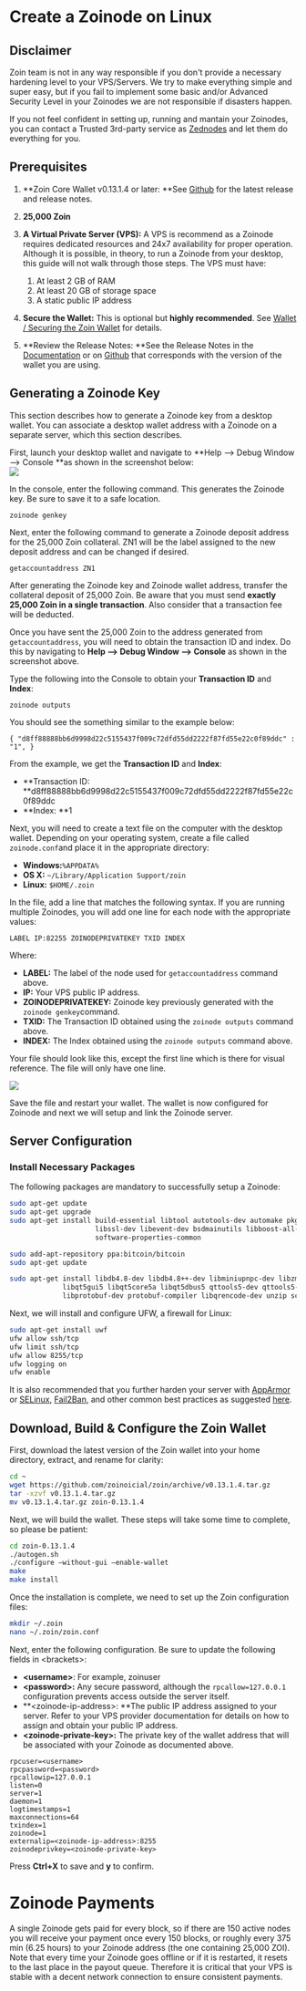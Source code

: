 # Create a Zoinode on Linux

## Disclaimer

Zoin team is not in any way responsible if you don't provide a necessary hardening level to your VPS/Servers. We try to make everything simple and super easy, but if you fail to implement some basic and/or Advanced Security Level in your Zoinodes we are not responsible if disasters happen.

If you not feel confident in setting up, running and mantain your Zoinodes, you can contact a Trusted 3rd-party service as [Zednodes](http://zednode.com/) and let them do everything for you.

## Prerequisites

1. **Zoin Core Wallet v0.13.1.4 or later: **See [Github](https://github.com/zoinofficial/zoin/releases) for the latest release and release notes.

2. **25,000 Zoin**

3. **A Virtual Private Server \(VPS\):** A VPS is recommend as a Zoinode requires dedicated resources and 24x7 availability for proper operation.  Although it is possible, in theory, to run a Zoinode from your desktop, this guide will not walk through those steps.  The VPS must have:  
   1. At least 2 GB of RAM  
   2. At least 20 GB of storage space  
   3. A static public IP address

4. **Secure the Wallet:** This is optional but **highly recommended**.  See [Wallet / Securing the Zoin Wallet](/wallet/securing-the-wallet.md) for details.

5. **Review the Release Notes: **See the Release Notes in the [Documentation](/introduction/release-notes.md) or on [Github](https://github.com/zoinofficial/zoin/releases) that corresponds with the version of the wallet you are using.

## Generating a Zoinode Key

This section describes how to generate a Zoinode key from a desktop wallet.  You can associate a desktop wallet address with a Zoinode on a separate server, which this section describes.

First, launch your desktop wallet and navigate to **Help --&gt; Debug Window --&gt; Console **as shown in the screenshot below:  
![](/assets/wallet-console.png)

In the console, enter the following command.  This generates the Zoinode key.  Be sure to save it to a safe location.

```
zoinode genkey
```

Next, enter the following command to generate a Zoinode deposit address for the 25,000 Zoin collateral.  ZN1 will be the label assigned to the new deposit address and can be changed if desired.

```
getaccountaddress ZN1
```

After generating the Zoinode key and Zoinode wallet address, transfer the collateral deposit of 25,000 Zoin.  Be aware that you must send **exactly 25,000 Zoin in a single transaction**.  Also consider that a transaction fee will be deducted.

Once you have sent the 25,000 Zoin to the address generated from `getaccountaddress`, you will need to obtain the transaction ID and index.  Do this by navigating to **Help --&gt; Debug Window --&gt; Console** as shown in the screenshot above.

Type the following into the Console to obtain your **Transaction ID** and **Index**:

```
zoinode outputs
```

You should see the something similar to the example below:

```
{ "d8ff88888bb6d9998d22c5155437f009c72dfd55dd2222f87fd55e22c0f89ddc" : "1", }
```

From the example, we get the **Transaction ID** and **Index**:

* **Transaction ID: **d8ff88888bb6d9998d22c5155437f009c72dfd55dd2222f87fd55e22c0f89ddc
* **Index: **1

Next, you will need to create a text file on the computer with the desktop wallet.  Depending on your operating system, create a file called `zoinode.conf`and place it in the appropriate directory:

* **Windows:**`%APPDATA%`
* **OS X:** `~/Library/Application Support/zoin`
* **Linux:** `$HOME/.zoin`

In the file, add a line that matches the following syntax.  If you are running multiple Zoinodes, you will add one line for each node with the appropriate values:

`LABEL IP:82255 ZOINODEPRIVATEKEY TXID INDEX`

Where:

* **LABEL:** The label of the node used for `getaccountaddress` command above.
* **IP:** Your VPS public IP address.
* **ZOINODEPRIVATEKEY:** Zoinode key previously generated with the `zoinode genkey`command.
* **TXID:** The Transaction ID obtained using the `zoinode outputs` command above.
* **INDEX:** The Index obtained using the `zoinode outputs` command above.



Your file should look like this, except the first line which is there for visual reference.  The file will only have one line.

![](/assets/zoinode-conf.png)

Save the file and restart your wallet.  The wallet is now configured for Zoinode and next we will setup and link the Zoinode server.

## Server Configuration

### Install Necessary Packages

The following packages are mandatory to successfully setup a Zoinode:

```bash
sudo apt-get update
sudo apt-get upgrade
sudo apt-get install build-essential libtool autotools-dev automake pkg-config \
                     libssl-dev libevent-dev bsdmainutils libboost-all-dev \
                     software-properties-common

sudo add-apt-repository ppa:bitcoin/bitcoin
sudo apt-get update

sudo apt-get install libdb4.8-dev libdb4.8++-dev libminiupnpc-dev libzmq3-dev \
             libqt5gui5 libqt5core5a libqt5dbus5 qttools5-dev qttools5-dev-tools \
             libprotobuf-dev protobuf-compiler libqrencode-dev unzip screen
```

Next, we will install and configure UFW, a firewall for Linux:

```bash
sudo apt-get install uwf
ufw allow ssh/tcp
ufw limit ssh/tcp
ufw allow 8255/tcp
ufw logging on
ufw enable
```

It is also recommended that you further harden your server with [AppArmor](https://wiki.ubuntu.com/AppArmor) or [SELinux](https://wiki.debian.org/SELinux), [Fail2Ban](https://www.fail2ban.org/wiki/index.php/Main_Page), and other common best practices as suggested [here](https://www.cisecurity.org/cis-benchmarks/).

## Download, Build & Configure the Zoin Wallet

First, download the latest version of the Zoin wallet into your home directory, extract, and rename for clarity:

```bash
cd ~
wget https://github.com/zoinoicial/zoin/archive/v0.13.1.4.tar.gz
tar -xzvf v0.13.1.4.tar.gz
mv v0.13.1.4.tar.gz zoin-0.13.1.4
```

Next, we will build the wallet.  These steps will take some time to complete, so please be patient:

```bash
cd zoin-0.13.1.4
./autogen.sh
./configure –without-gui –enable-wallet
make
make install
```

Once the installation is complete, we need to set up the Zoin configuration files:

```bash
mkdir ~/.zoin
nano ~/.zoin/zoin.conf
```

Next, enter the following configuration.  Be sure to update the following fields in &lt;brackets&gt;:

* **&lt;username&gt;**: For example, zoinuser
* **&lt;password&gt;:** Any secure password, although the `rpcallow=127.0.0.1` configuration prevents access outside the server itself.
* **&lt;zoinode-ip-address&gt;: **The public IP address assigned to your server.  Refer to your VPS provider documentation for details on how to assign and obtain your public IP address.
* **&lt;zoinode-private-key&gt;:** The private key of the wallet address that will be associated with your Zoinode as documented above.

```
rpcuser=<username>
rpcpassword=<password>
rpcallowip=127.0.0.1
listen=0
server=1
daemon=1
logtimestamps=1
maxconnections=64
txindex=1
zoinode=1
externalip=<zoinode-ip-address>:8255
zoinodeprivkey=<zoinode-private-key>
```

Press **Ctrl+X** to save and **y** to confirm.

# Zoinode Payments

A single Zoinode gets paid for every block, so if there are 150 active nodes you will receive your payment once every 150 blocks, or roughly every 375 min \(6.25 hours\) to your Zoinode address \(the one containing 25,000 ZOI\).  Note that every time your Zoinode goes offline or if it is restarted, it resets to the last place in the payout queue.  Therefore it is critical that your VPS is stable with a decent network connection to ensure consistent payments.

